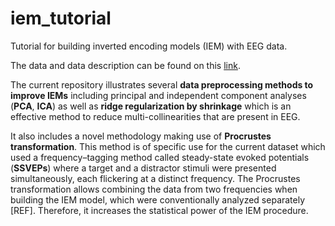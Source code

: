# iem_tutorial

Tutorial for building inverted encoding models (IEM) with EEG data.

The data and data description can be found on this [link](https://osf.io/qx94k/?view_only=e256bebd6e7c4f888a696fb35919913d).

The current repository illustrates several **data preprocessing methods to improve IEMs** including principal and independent component analyses (**PCA**, **ICA**) as well as **ridge regularization by shrinkage** which is an effective method to reduce multi-collinearities that are present in EEG.

It also includes a novel methodology making use of **Procrustes transformation**. This method is of specific use for the current dataset which used a frequency–tagging method called steady-state evoked potentials (**SSVEPs**) where a target and a distractor stimuli were presented simultaneously, each flickering at a distinct frequency. The Procrustes transformation allows combining the data from two frequencies when building the IEM model, which were conventionally analyzed separately [REF]. Therefore, it increases the statistical power of the IEM procedure.
